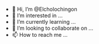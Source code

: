 - 👋 Hi, I’m @Elcholochingon
- 👀 I’m interested in ...
- 🌱 I’m currently learning ...
- 💞️ I’m looking to collaborate on ...
- 📫 How to reach me ...

<!---
Elcholochingon/Elcholochingon is a ✨ special ✨ repository because its `README.md` (this file) appears on your GitHub profile.
You can click the Preview link to take a look at your changes.
--->
